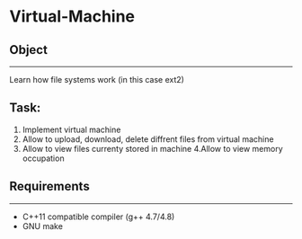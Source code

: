 # Virtual-Machine


## Object
-----------------------------

Learn how file systems work (in this case ext2)

Task:
-----------------------------
  1. Implement virtual machine 
  2. Allow to upload, download, delete diffrent files from virtual machine
  3. Allow to view files currenty stored in machine 
  4.Allow to view memory occupation
  
## Requirements
--------------------------

 - C++11 compatible compiler (g++ 4.7/4.8)
 - GNU make


